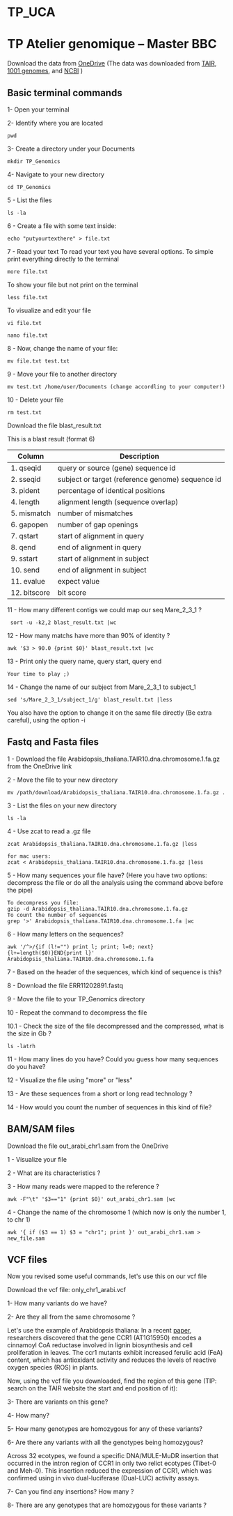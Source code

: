 # TP_UCA

# TP Atelier genomique – Master BBC


Download the data from [OneDrive](https://unice-my.sharepoint.com/:f:/g/personal/ana-paula_zotta-mota_unice_fr/EiD6ZMLU5SxHmIHmpi8qCjgBDbOMbKvBkGC7nEQ4NBQmKg?e=3sS2x0)
(The data was downloaded from [TAIR](https://www.arabidopsis.org), [1001 genomes](https://1001genomes.org/data/GMI-MPI/releases/v3.1/), and [NCBI](https://www.ncbi.nlm.nih.gov/sra/?term=ERR11202891) )


## Basic terminal commands

1-	Open your terminal 

2-	Identify where you are located 
```
pwd
```

3- Create a directory under your Documents 
```
mkdir TP_Genomics
```

4- Navigate to your new directory
```
cd TP_Genomics
```
5 - List the files 
```
ls -la
```
6 - Create a file with some text inside: 
```
echo "putyourtexthere" > file.txt
```
7 - Read your text
To read your text you have several options. 
To simple print everything directly to the terminal 
```
more file.txt
```
To show your file but not print on the terminal 
```
less file.txt
```
To visualize and edit your file
```
vi file.txt

nano file.txt
```

8 - Now, change the name of your file: 
```
mv file.txt test.txt
```

9 - Move your file to another directory
```
mv test.txt /home/user/Documents (change accordling to your computer!)
```

10 - Delete your file 
```
rm test.txt
```
Download the file blast_result.txt

This is a blast result (format 6) 

| Column      | Description                           |
--------------|---------------------------------------
|1.  qseqid   | query or source (gene) sequence id |
|2.  sseqid   |   subject or target (reference genome) sequence id |
|3.  pident   |   percentage of identical positions |
|4.  length   |   alignment length (sequence overlap) |
|5.  mismatch |   number of mismatches |
|6.  gapopen  |   number of gap openings |
|7.  qstart   |   start of alignment in query |
|8.  qend     |   end of alignment in query |
|9.  sstart   |   start of alignment in subject | 
|10.  send    |    end of alignment in subject |
|11.  evalue  |    expect value |
|12.  bitscore|    bit score |

11 - How many different contigs we could map our seq Mare_2_3_1 ?
```
 sort -u -k2,2 blast_result.txt |wc
```

12 - How many matchs have more than 90% of identity ?

```
awk '$3 > 90.0 {print $0}' blast_result.txt |wc
```

13 - Print only the query name, query start, query end 
```
Your time to play ;)
```
14 - Change the name of our subject from Mare_2_3_1 to subject_1
```
sed 's/Mare_2_3_1/subject_1/g' blast_result.txt |less
```
You also have the option to change it on the same file directly (Be extra careful), using the option -i



## Fastq and Fasta files

1 - Download the file Arabidopsis_thaliana.TAIR10.dna.chromosome.1.fa.gz from the OneDrive link 

2 - Move the file to your new directory
```
mv /path/download/Arabidopsis_thaliana.TAIR10.dna.chromosome.1.fa.gz .
```
3 - List the files on your new directory
```
ls -la
```
4 - Use zcat to read a .gz file
```
zcat Arabidopsis_thaliana.TAIR10.dna.chromosome.1.fa.gz |less

for mac users:
zcat < Arabidopsis_thaliana.TAIR10.dna.chromosome.1.fa.gz |less
```

5 - How many sequences your file have? (Here you have two options: decompress the file or do all the analysis using the command above before the pipe)
```
To decompress you file:
gzip -d Arabidopsis_thaliana.TAIR10.dna.chromosome.1.fa.gz
To count the number of sequences
grep '>' Arabidopsis_thaliana.TAIR10.dna.chromosome.1.fa |wc
```
6 - How many letters on the sequences? 
```
awk '/^>/{if (l!="") print l; print; l=0; next}{l+=length($0)}END{print l}' Arabidopsis_thaliana.TAIR10.dna.chromosome.1.fa
```

7 - Based on the header of the sequences, which kind of sequence is this? 

8 - Download the file ERR11202891.fastq 

9 - Move the file to your TP_Genomics directory

10 - Repeat the command to decompress the file

10.1 - Check the size of the file decompressed and the compressed, what is the size in Gb ? 
```
ls -latrh
```
11 - How many lines do you have? Could you guess how many sequences do you have? 

12 - Visualize the file using "more"  or "less"

13 - Are these sequences from a short or long read technology ? 

14 - How would you count the number of sequences in this kind of file? 


## BAM/SAM files


Download the file out_arabi_chr1.sam from the OneDrive

1 - Visualize your file 

2 - What are its characteristics ? 

3 - How many reads were mapped to the reference ? 

```
awk -F"\t" '$3=="1" {print $0}' out_arabi_chr1.sam |wc
```

4 - Change the name of the chromosome 1 (which now is only the number 1, to chr 1)
```
awk '{ if ($3 == 1) $3 = "chr1"; print }' out_arabi_chr1.sam > new_file.sam
```

## VCF files

Now you revised some useful commands, let's use this on our vcf file 

Download the vcf file: only_chr1_arabi.vcf

1- How many variants do we have? 

2- Are they all from the same chromosome ? 


Let's use the example of Arabidopsis thaliana: 
In a recent [paper](https://www.nature.com/articles/s41467-023-42029-4), researchers discovered that the gene CCR1 (AT1G15950) encodes a cinnamoyl CoA reductase involved in lignin biosynthesis and cell proliferation in leaves. The ccr1 mutants exhibit increased ferulic acid (FeA) content, which has antioxidant activity and reduces the levels of reactive oxygen species (ROS) in plants. 

Now, using the vcf file you downloaded, find the region of this gene (TIP: search on the TAIR website the start and end position of it): 

3- There are variants on this gene? 

4- How many? 

5- How many genotypes are homozygous for any of these variants? 

6- Are there any variants with all the genotypes being homozygous? 

Across 32 ecotypes, we found a specific DNA/MULE-MuDR insertion that occurred in the intron region of CCR1 in only two relict ecotypes (Tibet-0 and Meh-0). This insertion reduced the expression of CCR1, which was confirmed using in vivo dual-luciferase (Dual-LUC) activity assays. 

7- Can you find any insertions? How many ?

8- There are any genotypes that are homozygous for these variants ? 

























